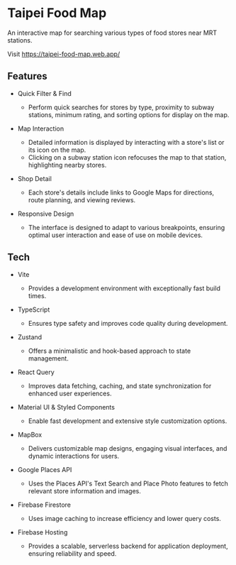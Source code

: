 # Taipei Food Map

An interactive map for searching various types of food stores near MRT stations.

Visit <https://taipei-food-map.web.app/>

## Features

- Quick Filter & Find

  - Perform quick searches for stores by type, proximity to subway stations, minimum rating, and sorting options for display on the map.

- Map Interaction

  - Detailed information is displayed by interacting with a store's list or its icon on the map.
  - Clicking on a subway station icon refocuses the map to that station, highlighting nearby stores.

- Shop Detail

  - Each store's details include links to Google Maps for directions, route planning, and viewing reviews.

- Responsive Design

  - The interface is designed to adapt to various breakpoints, ensuring optimal user interaction and ease of use on mobile devices.

## Tech

- Vite

  - Provides a development environment with exceptionally fast build times.

- TypeScript

  - Ensures type safety and improves code quality during development.

- Zustand

  - Offers a minimalistic and hook-based approach to state management.

- React Query

  - Improves data fetching, caching, and state synchronization for enhanced user experiences.

- Material UI & Styled Components

  - Enable fast development and extensive style customization options.

- MapBox

  - Delivers customizable map designs, engaging visual interfaces, and dynamic interactions for users.

- Google Places API

  - Uses the Places API's Text Search and Place Photo features to fetch relevant store information and images.

- Firebase Firestore

  - Uses image caching to increase efficiency and lower query costs.

- Firebase Hosting

  - Provides a scalable, serverless backend for application deployment, ensuring reliability and speed.
